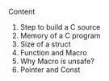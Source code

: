 Content
01. Step to build a C source
02. Memory of a C program
03. Size of a struct
04. Function and Macro
05. Why Macro is unsafe?
06. Pointer and Const
